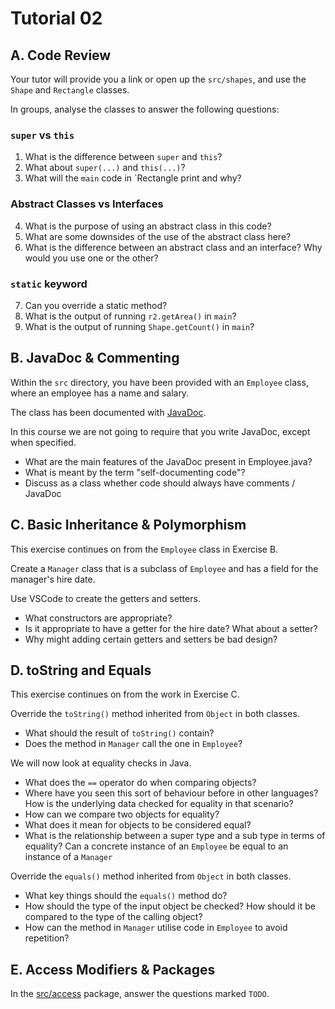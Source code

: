 # Tutorial 02
## A. Code Review
Your tutor will provide you a link or open up the `src/shapes`, and use the `Shape` and `Rectangle` classes.

In groups, analyse the classes to answer the following questions:

### `super` vs `this`
1. What is the difference between `super` and `this`?
2. What about `super(...)` and `this(...)`?
3. What will the `main` code in `Rectangle print and why?

### Abstract Classes vs Interfaces
4. What is the purpose of using an abstract class in this code?
5. What are some downsides of the use of the abstract class here?
6. What is the difference between an abstract class and an interface? Why would you use one or the other?

### `static` keyword

7. Can you override a static method?
8. What is the output of running `r2.getArea()` in `main`?
9. What is the output of running `Shape.getCount()` in `main`?

## B. JavaDoc & Commenting
Within the `src` directory, you have been provided with an `Employee` class, where an employee has a name and salary.

The class has been documented with [JavaDoc](https://www.oracle.com/au/technical-resources/articles/java/javadoc-tool.html).

In this course we are not going to require that you write JavaDoc, except when specified.

- What are the main features of the JavaDoc present in Employee.java?
- What is meant by the term "self-documenting code"?
- Discuss as a class whether code should always have comments / JavaDoc

## C. Basic Inheritance & Polymorphism
This exercise continues on from the `Employee` class in Exercise B.

Create a `Manager` class that is a subclass of `Employee` and has a field for the manager's hire date.

Use VSCode to create the getters and setters.

- What constructors are appropriate?
- Is it appropriate to have a getter for the hire date? What about a setter?
- Why might adding certain getters and setters be bad design?

## D. toString and Equals
This exercise continues on from the work in Exercise C.

Override the `toString()` method inherited from `Object` in both classes.

- What should the result of `toString()` contain?
- Does the method in `Manager` call the one in `Employee`?

We will now look at equality checks in Java.

- What does the `==` operator do when comparing objects?
- Where have you seen this sort of behaviour before in other languages? How is the underlying data checked for equality in that scenario?
- How can we compare two objects for equality?
- What does it mean for objects to be considered equal?
- What is the relationship between a super type and a sub type in terms of equality? Can a concrete instance of an `Employee` be equal to an instance of a `Manager`

Override the `equals()` method inherited from `Object` in both classes.
- What key things should the `equals()` method do?
- How should the type of the input object be checked? How should it be compared to the type of the calling object?
- How can the method in `Manager` utilise code in `Employee` to avoid repetition?

## E. Access Modifiers & Packages
In the [src/access](src/access/) package, answer the questions marked `TODO`.

